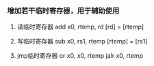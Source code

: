 ### 增加若干临时寄存器，用于辅助使用
1. 读临时寄存器
    add x0, rtemp, rd 
    [rd] = [rtemp]

2. 写临时寄存器
    sub x0, rs1, rtemp
    [rtemp] = [rs1]

3. jmp临时寄存器
    or x0, x0, rtemp
    jalr x0, rtemp